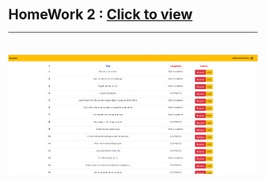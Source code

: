 # HomeWork 2 : [Click to view](https://alikartalonline-week2.netlify.app/)

<hr>
<br>

![week2](https://github.com/alikartalonline/Kodluyoruz-Bootcamp-Homeworks/blob/main/Homework-Week-2/assets/week2.png)
